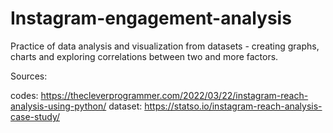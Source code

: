 # Instagram-engagement-analysis

Practice of data analysis and visualization from datasets - creating graphs, charts and exploring correlations between two and more factors.

Sources:

codes: https://thecleverprogrammer.com/2022/03/22/instagram-reach-analysis-using-python/
dataset: https://statso.io/instagram-reach-analysis-case-study/
